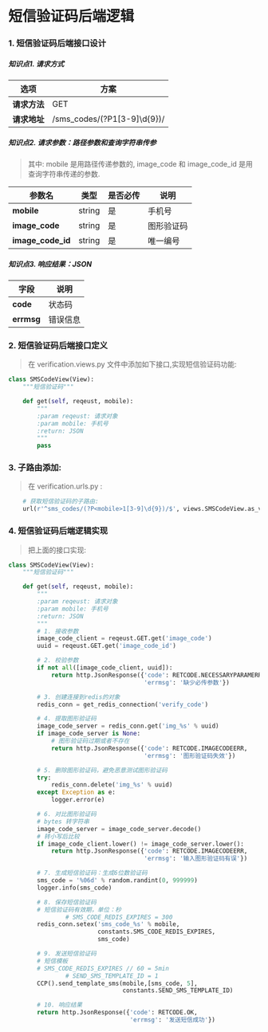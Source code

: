 # 短信验证码后端逻辑

### 1. 短信验证码后端接口设计

##### 知识点1. 请求方式

| 选项         | 方案                                |
| ------------ | ----------------------------------- |
| **请求方法** | GET                                 |
| **请求地址** | /sms_codes/(?P<mobile>1[3-9]\d{9})/ |

##### 知识点2. 请求参数：路径参数和查询字符串传参

> 其中: mobile 是用路径传递参数的, image_code 和 image_code_id 是用查询字符串传递的参数.

| 参数名            | 类型   | 是否必传 | 说明       |
| ----------------- | ------ | -------- | ---------- |
| **mobile**        | string | 是       | 手机号     |
| **image_code**    | string | 是       | 图形验证码 |
| **image_code_id** | string | 是       | 唯一编号   |

##### 知识点3. 响应结果：JSON

| 字段       | 说明     |
| ---------- | -------- |
| **code**   | 状态码   |
| **errmsg** | 错误信息 |

### 2. 短信验证码后端接口定义

> 在 verification.views.py 文件中添加如下接口,实现短信验证码功能:

```python
class SMSCodeView(View):
    """短信验证码"""

    def get(self, reqeust, mobile):
        """
        :param reqeust: 请求对象
        :param mobile: 手机号
        :return: JSON
        """
        pass
```

### 3. 子路由添加:

> 在 verification.urls.py :

```python
    # 获取短信验证码的子路由:
    url(r'^sms_codes/(?P<mobile>1[3-9]\d{9})/$', views.SMSCodeView.as_view())
```

### 4. 短信验证码后端逻辑实现

> 把上面的接口实现:

```python
class SMSCodeView(View):
    """短信验证码"""

    def get(self, reqeust, mobile):
        """
        :param reqeust: 请求对象
        :param mobile: 手机号
        :return: JSON
        """
        # 1. 接收参数
        image_code_client = reqeust.GET.get('image_code')
        uuid = reqeust.GET.get('image_code_id')

        # 2. 校验参数
        if not all([image_code_client, uuid]):
            return http.JsonResponse({'code': RETCODE.NECESSARYPARAMERR, 
                                      'errmsg': '缺少必传参数'})

        # 3. 创建连接到redis的对象
        redis_conn = get_redis_connection('verify_code')

        # 4. 提取图形验证码
        image_code_server = redis_conn.get('img_%s' % uuid)
        if image_code_server is None:
            # 图形验证码过期或者不存在
            return http.JsonResponse({'code': RETCODE.IMAGECODEERR, 
                                      'errmsg': '图形验证码失效'})

        # 5. 删除图形验证码，避免恶意测试图形验证码
        try:
            redis_conn.delete('img_%s' % uuid)
        except Exception as e:
            logger.error(e)

        # 6. 对比图形验证码
        # bytes 转字符串
        image_code_server = image_code_server.decode()  
        # 转小写后比较
        if image_code_client.lower() != image_code_server.lower():  
            return http.JsonResponse({'code': RETCODE.IMAGECODEERR, 
                                      'errmsg': '输入图形验证码有误'})

        # 7. 生成短信验证码：生成6位数验证码
        sms_code = '%06d' % random.randint(0, 999999)
        logger.info(sms_code)

        # 8. 保存短信验证码
        # 短信验证码有效期，单位：秒
                # SMS_CODE_REDIS_EXPIRES = 300
        redis_conn.setex('sms_code_%s' % mobile, 
                         constants.SMS_CODE_REDIS_EXPIRES, 
                         sms_code)

        # 9. 发送短信验证码
        # 短信模板
        # SMS_CODE_REDIS_EXPIRES // 60 = 5min
                # SEND_SMS_TEMPLATE_ID = 1
        CCP().send_template_sms(mobile,[sms_code, 5], 
                                constants.SEND_SMS_TEMPLATE_ID)

        # 10. 响应结果
        return http.JsonResponse({'code': RETCODE.OK, 
                                  'errmsg': '发送短信成功'})
```